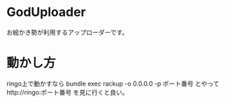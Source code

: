 # GodUploader
お絵かき勢が利用するアップローダーです。

# 動かし方
ringo上で動かすなら 
bundle exec rackup -o 0.0.0.0 -p ポート番号
とやって
http://ringo:ポート番号
を見に行くと良い。

